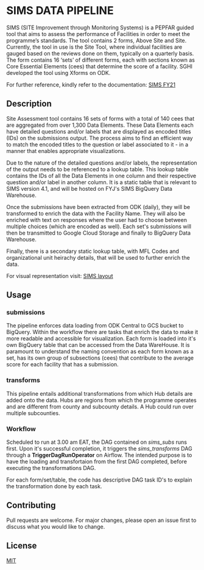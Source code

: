 # SIMS DATA PIPELINE

SIMS (SITE Improvement through Monitoring Systems) is a PEPFAR guided tool that aims to assess the performance of Facilities in order to meet the programme’s standards. The tool contains 2 forms, Above Site and Site. Currently, the tool in use is the Site Tool, where individual facilities are gauged based on the reviews done on them, typically on a quarterly basis. The form contains 16 ‘sets’ of different forms, each with sections known as Core Essential Elements (cees) that determine the score of a facility. SGHI developed the tool using Xforms on ODK.

For further reference, kindly refer to the documentation: [SIMS FY21](https://www.state.gov/wp-content/uploads/2020/10/FY21-SIMS-4.1-Implementation-Guide_15Aug2020.pdf)

## Description

Site Assessment tool contains 16 sets of forms with a total of 140 cees that are aggregated from over 1,300 Data Elements. These Data Elements each have detailed questions and/or labels that are displayed as encoded titles (IDs) on the submissions output. The process aims to find an efficient way to match the encoded titles to the question or label associated to it - in a manner that enables appropriate visualizations.

Due to the nature of the detailed questions and/or labels, the representation of the output needs to be referenced to a lookup table. This lookup table contains the IDs of all the Data Elements in one column and their respective question and/or label in another column. It is a static table that is relevant to SIMS version 4.1, and will be hosted on FYJ's SIMS BigQuery Data Warehouse.

Once the submissions have been extracted from ODK (daily), they will be transformed to enrich the data with the Facility Name. They will also be enriched with text on responses where the user had to choose between multiple choices (which are encoded as well). Each set's submissions will then be transmitted to Google Cloud Storage and finally to BigQuery Data Warehouse.

Finally, there is a secondary static lookup table, with MFL Codes and organizational unit heirachy details, that will be used to further enrich the data.

For visual representation visit: [SIMS layout](https://wiki.fahariyajamii.org/en/development/ODK_Pipeline)

## Usage

### submissions

The pipeline enforces data loading from ODK Central to GCS bucket to BigQuery. Within the workflow there are tasks that enrich the data to make it more readable and accessible for visualization. Each form is loaded into it's own BigQuery table that can be accessed from the Data WareHouse. It is paramount to understand the naming convention as each form known as a set, has its own group of subsections (cees) that contribute to the average score for each facility that has a submission.

### transforms

This pipeline entails additional transformations from which Hub details are added onto the data. Hubs are regions from which the programme operates and are different from county and subcounty details. A Hub could run over multiple subcounties.

### Workflow

Scheduled to run at 3.00 am EAT, the DAG contained on *sims_subs* runs first. Upon it's successful completion, it triggers the  *sims_transforms* DAG through a **TriggerDagRunOperator** on Airflow. The intended purpose is to have the loading and transfortaion from the first DAG completed, before executing the transformations DAG.

For each form/set/table, the code has descriptive DAG task ID's to explain the transformation done by each task.

## Contributing
Pull requests are welcome. For major changes, please open an issue first to discuss what you would like to change.

## License
[MIT](https://choosealicense.com/licenses/mit/)